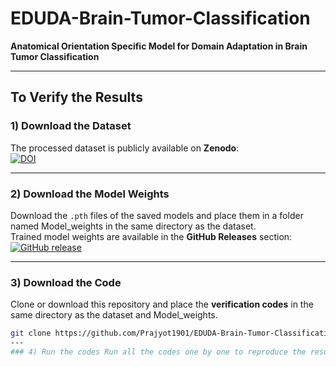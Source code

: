 # EDUDA-Brain-Tumor-Classification  
**Anatomical Orientation Specific Model for Domain Adaptation in Brain Tumor Classification**

---

## To Verify the Results  

### 1) Download the Dataset  
The processed dataset is publicly available on **Zenodo**:  
[![DOI](https://zenodo.org/badge/DOI/10.5281/zenodo.17136905.svg)](https://doi.org/10.5281/zenodo.17136905)

---

### 2) Download the Model Weights  
Download the `.pth` files of the saved models and place them in a folder named Model_weights in the same directory as the dataset.  
Trained model weights are available in the **GitHub Releases** section:  
[![GitHub release](https://img.shields.io/github/v/release/Prajyot1901/EDUDA-Brain-Tumor-Classification?label=Download%20Model%20Weights&color=blue)](https://github.com/Prajyot1901/EDUDA-Brain-Tumor-Classification/releases)


---

### 3) Download the Code  
Clone or download this repository and place the **verification codes** in the same directory as the dataset and Model_weights.

```bash
git clone https://github.com/Prajyot1901/EDUDA-Brain-Tumor-Classification.git ```
---
### 4) Run the codes Run all the codes one by one to reproduce the results.
